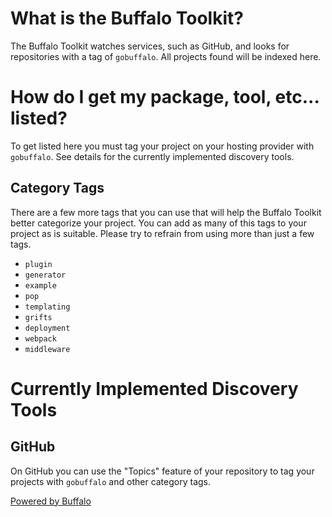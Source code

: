 # What is the Buffalo Toolkit?

The Buffalo Toolkit watches services, such as GitHub, and looks for repositories with a tag of `gobuffalo`. All projects found will be indexed here.

# How do I get my package, tool, etc... listed?

To get listed here you must tag your project on your hosting provider with `gobuffalo`. See details for the currently implemented discovery tools.

## Category Tags

There are a few more tags that you can use that will help the Buffalo Toolkit better categorize your project. You can add as many of this tags to your project as is suitable. Please try to refrain from using more than just a few tags.

* `plugin`
* `generator`
* `example`
* `pop`
* `templating`
* `grifts`
* `deployment`
* `webpack`
* `middleware`

# Currently Implemented Discovery Tools

## GitHub

On GitHub you can use the "Topics" feature of your repository to tag your projects with `gobuffalo` and other category tags.

[Powered by Buffalo](http://gobuffalo.io)
